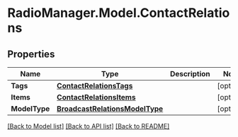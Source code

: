 # RadioManager.Model.ContactRelations
## Properties

Name | Type | Description | Notes
------------ | ------------- | ------------- | -------------
**Tags** | [**ContactRelationsTags**](ContactRelationsTags.md) |  | [optional] 
**Items** | [**ContactRelationsItems**](ContactRelationsItems.md) |  | [optional] 
**ModelType** | [**BroadcastRelationsModelType**](BroadcastRelationsModelType.md) |  | [optional] 

[[Back to Model list]](../README.md#documentation-for-models) [[Back to API list]](../README.md#documentation-for-api-endpoints) [[Back to README]](../README.md)

